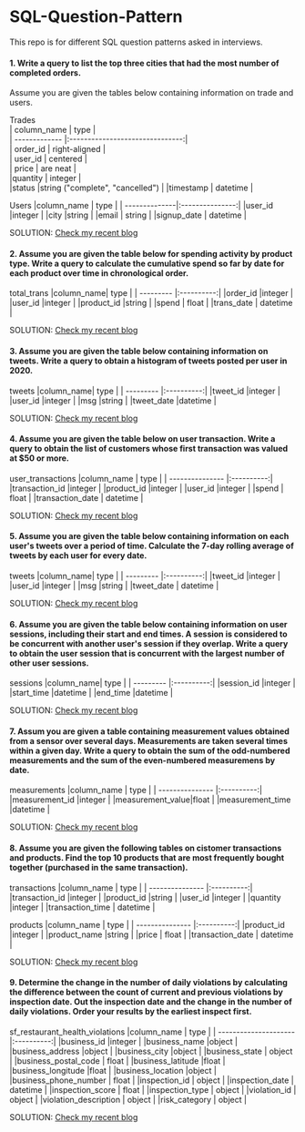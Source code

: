 # SQL-Question-Pattern
This repo is for different SQL question patterns asked in interviews.

#### 1. Write a query to list the top three cities that had the most number of completed orders. 
Assume you are given the tables below containing information on trade and users. 

Trades                                                           
| column_name   | type                            |              
| ------------- |:-------------------------------:|              
| order_id      | right-aligned                   |              
| user_id       | centered                        |              
| price         | are neat                        |              
|quantity       | integer                         |              
|status         |string ("complete", "cancelled") |
|timestamp      | datetime                        |

Users
|column_name    | type            |
| --------------|:---------------:|
|user_id        |integer          |
|city           |string           |
|email          | string          |
|signup_date    | datetime        |


SOLUTION: [Check my recent blog](https://neemaunni.wixsite.com/mysite/post/sql-questions-pattern)

#### 2. Assume you are given the table below for spending activity by product type. Write a query to calculate the cumulative spend so far by date for each product over time in chronological order. 

total_trans
|column_name| type       |
| --------- |:----------:|
|order_id   |integer     |
|user_id    |integer     |
|product_id |string      |
|spend      | float      |
|trans_date | datetime   |

SOLUTION: [Check my recent blog](https://neemaunni.wixsite.com/mysite/post/sql-questions-pattern)

#### 3. Assume you are given the table below containing information on tweets. Write a query to obtain a histogram of tweets posted per user in 2020. 

tweets
|column_name| type       |
| --------- |:----------:|
|tweet_id   |integer     |
|user_id    |integer     |
|msg        |string      |
|tweet_date |datetime    |

SOLUTION: [Check my recent blog](https://neemaunni.wixsite.com/mysite/post/sql-questions-pattern)
#### 4. Assume you are given the table below on user transaction. Write a query to obtain the list of customers whose first transaction was valued at $50 or more. 

user_transactions
|column_name      | type       |
| --------------- |:----------:|
|transaction_id   |integer     |
|product_id       |integer     |
|user_id          |integer     |
|spend            | float      |
|transaction_date | datetime   |

SOLUTION: [Check my recent blog](https://neemaunni.wixsite.com/mysite/post/sql-questions-pattern)

#### 5. Assume you are given the table below containing information on each user's tweets over a period of time. Calculate the 7-day rolling average of tweets by each user for every date. 

tweets
|column_name| type       |
| --------- |:----------:|
|tweet_id   |integer     |
|user_id    |integer     |
|msg        |string      |
|tweet_date | datetime   |

SOLUTION: [Check my recent blog](https://neemaunni.wixsite.com/mysite/post/sql-questions-pattern)

#### 6. Assume you are given the table below containing information on user sessions, including their start and end times. A session is considered to be concurrent with another user's session if they overlap. Write a query to obtain the user session that is concurrent with the largest number of other user sessions. 

sessions
|column_name| type       |
| --------- |:----------:|
|session_id |integer     |
|start_time |datetime    |
|end_time   |datetime    |

SOLUTION: [Check my recent blog](https://neemaunni.wixsite.com/mysite/post/sql-questions-pattern-part-2)

#### 7. Assum you are given a table containing measurement values obtained from a sensor over several days. Measurements are taken several times within a given day. Write a query to obtain the sum of the odd-numbered measurements and the sum of the even-numbered measuremens by date.

measurements
|column_name      | type       |
| --------------- |:----------:|
|measurement_id   |integer     |
|measurement_value|float       |
|measurement_time |datetime    |

SOLUTION: [Check my recent blog](https://neemaunni.wixsite.com/mysite/post/sql-questions-pattern-part-2)

#### 8. Assume you are given the following tables on cistomer transactions and products. Find the top 10 products that are most frequently bought together (purchased in the same transaction).

transactions
|column_name      | type       |
| --------------- |:----------:|
|transaction_id   |integer     |
|product_id       |string      |
|user_id          |integer     |
|quantity         |integer     |
|transaction_time | datetime   |

products 
|column_name      | type       |
| --------------- |:----------:|
|product_id       |integer     |
|product_name     |string      |
|price            | float      |
|transaction_date | datetime   |


SOLUTION: [Check my recent blog](https://neemaunni.wixsite.com/mysite/post/sql-questions-pattern-part-2)

#### 9. Determine the change in the number of daily violations by calculating the difference between the count of current and previous violations by inspection date. Out the inspection date and the change in the number of daily violations. Order your results by the earliest inspect first. 

sf_restaurant_health_violations
|column_name            | type       |
| --------------------- |:----------:|
|business_id            |integer     |
|business_name          |object      |
|business_address       |object      |
|business_city          |object      |
|business_state         | object     |
|business_postal_code   | float      |
|business_latitude      |float       |
|business_longitude     |float       |
|business_location      |object      |
|business_phone_number  | float      |
|inspection_id          | object     |
|inspection_date        | datetime   |
|inspection_score       | float      |
|inspection_type        | object     |
|violation_id           | object     |
|violation_description  | object     |
|risk_category          | object     |

SOLUTION: [Check my recent blog](https://neemaunni.wixsite.com/mysite/post/sql-questions-pattern-part-2)






